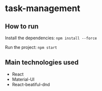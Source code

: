 # task-management

## How to run
Install the dependencies:
`npm install --force`

Run the project:
 `npm start`

## Main technologies used
- React
- Material-UI
- React-beatiful-dnd